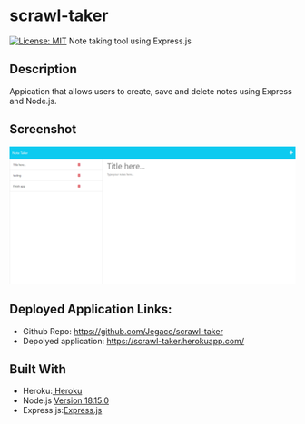 # scrawl-taker
[![License: MIT](https://img.shields.io/badge/License-MIT-yellow.svg)](https://opensource.org/licenses/MIT)
Note taking tool using Express.js

## Description
Appication that allows users to create, save and delete notes using Express and Node.js. 

## Screenshot
![Application](./Assets/Note%20Taker.png)

## Deployed Application Links:
* Github Repo: https://github.com/Jegaco/scrawl-taker
* Depolyed application: https://scrawl-taker.herokuapp.com/

## Built With
- Heroku:[ Heroku ](https://www.heroku.com/)
- Node.js [Version 18.15.0](https://nodejs.org/dist/latest-v18.x/docs/api/)
- Express.js:[Express.js](https://expressjs.com/en/starter/installing.html)
